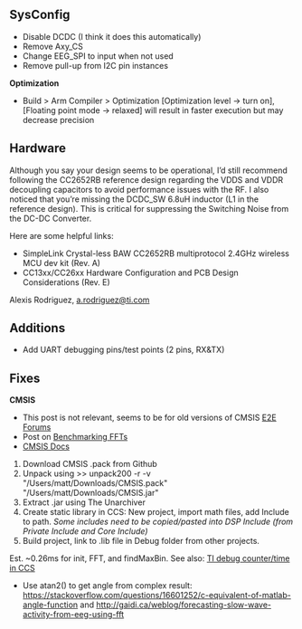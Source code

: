 SysConfig
-
* Disable DCDC (I think it does this automatically)
* Remove Axy_CS
* Change EEG_SPI to input when not used
* Remove pull-up from I2C pin instances

__Optimization__
* Build > Arm Compiler > Optimization [Optimization level -> turn on], [Floating point mode -> relaxed] will result in faster execution but may decrease precision

Hardware
-
Although you say your design seems to be operational, I’d still recommend following the CC2652RB reference design regarding the VDDS and VDDR decoupling capacitors to avoid performance issues with the RF. I also noticed that you’re missing the DCDC_SW 6.8uH inductor (L1 in the reference design). This is critical for suppressing the Switching Noise from the DC-DC Converter.

Here are some helpful links:

* SimpleLink Crystal-less BAW CC2652RB multiprotocol 2.4GHz wireless MCU dev kit (Rev. A) 
* CC13xx/CC26xx Hardware Configuration and PCB Design Considerations (Rev. E)

Alexis Rodriguez, a.rodriguez@ti.com

Additions
-
* Add UART debugging pins/test points (2 pins, RX&TX)

Fixes
-
__CMSIS__

* This post is not relevant, seems to be for old versions of CMSIS [E2E Forums](https://e2e.ti.com/support/microcontrollers/other/f/908/t/640978?CCS-Issues-Setting-Up-CMSIS-DSP-in-CCS#pi320995=2)
* Post on [Benchmarking FFTs](http://openaudio.blogspot.com/2016/09/benchmarking-fft-speed.html)
* [CMSIS Docs](https://docs.silabs.com/cmsis/latest/dsp/group-RealFFT#ga180d8b764d59cbb85d37a2d5f7cd9799)

1. Download CMSIS .pack from Github
2. Unpack using >> unpack200 -r -v "/Users/matt/Downloads/CMSIS.pack" "/Users/matt/Downloads/CMSIS.jar"
3. Extract .jar using The Unarchiver
4. Create static library in CCS: New project, import math files, add Include to path. *Some includes need to be copied/pasted into DSP Include (from Private Include and Core Include)*
5. Build project, link to .lib file in Debug folder from other projects.

Est. ~0.26ms for init, FFT, and findMaxBin. See also: [TI debug counter/time in CCS](http://downloads.ti.com/ccs/esd/training/workshop/ccsv7/cc13x0/site/#counter)
* Use atan2() to get angle from complex result: https://stackoverflow.com/questions/16601252/c-equivalent-of-matlab-angle-function and http://gaidi.ca/weblog/forecasting-slow-wave-activity-from-eeg-using-fft